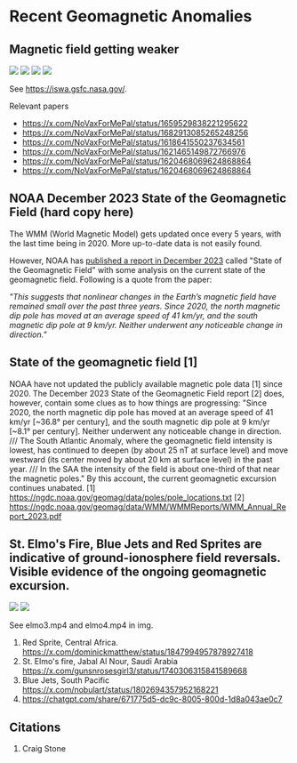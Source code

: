 # Recent Geomagnetic Anomalies

## Magnetic field getting weaker

![](img/mag1.jpg)
![](img/mag2.jpg)
![](img/mag3.jpg)
![](img/mag4.jpg)

See https://iswa.gsfc.nasa.gov/.

Relevant papers
- https://x.com/NoVaxForMePal/status/1659529838221295622
- https://x.com/NoVaxForMePal/status/1682913085265248256
- https://x.com/NoVaxForMePal/status/1618641550237634561
- https://x.com/NoVaxForMePal/status/1621465149872766976
- https://x.com/NoVaxForMePal/status/1620468069624868864
- https://x.com/NoVaxForMePal/status/1620468069624868864

## NOAA December 2023 State of the Geomagnetic Field (hard copy here)

The WMM (World Magnetic Model) gets updated once every 5 years, with the last time being in 2020. More up-to-date data is not easily found.

However, NOAA has [published a report in December 2023](https://www.ncei.noaa.gov/sites/g/files/anmtlf171/files/2023-12/WMM_Annual_Report_2023.pdf) called "State of the Geomagnetic Field" with some analysis on the current state of the geomagnetic field. Following is a quote from the paper:

*"This suggests that nonlinear changes in the Earth’s magnetic field have remained small over the past three years. Since 2020, the north magnetic dip pole has moved at an average speed of 41 km/yr, and the south magnetic dip pole at 9 km/yr. Neither underwent any noticeable change in direction."*

## State of the geomagnetic field [1]

NOAA have not updated the publicly available magnetic pole data [1] since 2020. The December 2023 State of the Geomagnetic Field report [2] does, however, contain some clues as to how things are progressing: "Since 2020, the north magnetic dip pole has moved at an average speed of 41 km/yr [~36.8° per century], and the south magnetic dip pole at 9 km/yr  [~8.1° per century]. Neither underwent any noticeable change in direction. /// The South Atlantic Anomaly, where the geomagnetic field intensity is lowest, has continued to deepen (by about 25 nT at surface level) and move westward (its center moved by about 20 km at surface level) in the past year. /// In the SAA the intensity of the field is about one-third of that near the magnetic poles." By this account, the current geomagnetic excursion continues unabated.
[1] https://ngdc.noaa.gov/geomag/data/poles/pole_locations.txt
[2] https://ngdc.noaa.gov/geomag/data/WMM/WMMReports/WMM_Annual_Report_2023.pdf

## St. Elmo's Fire, Blue Jets and Red Sprites are indicative of ground-ionosphere field reversals. Visible evidence of the ongoing geomagnetic excursion. 

![](img/elmo1.jpg)
![](img/elmo2.jpg)

See elmo3.mp4 and elmo4.mp4 in img.

1. Red Sprite, Central Africa. https://x.com/dominickmatthew/status/1847994957878927418
2. St. Elmo's fire, Jabal Al Nour, Saudi Arabia https://x.com/gunsnrosesgirl3/status/1740306315841589668
3. Blue Jets, South Pacific https://x.com/nobulart/status/1802694357952168221
4. https://chatgpt.com/share/671775d5-dc9c-8005-800d-1d8a043ae0c7

## Citations

1. Craig Stone